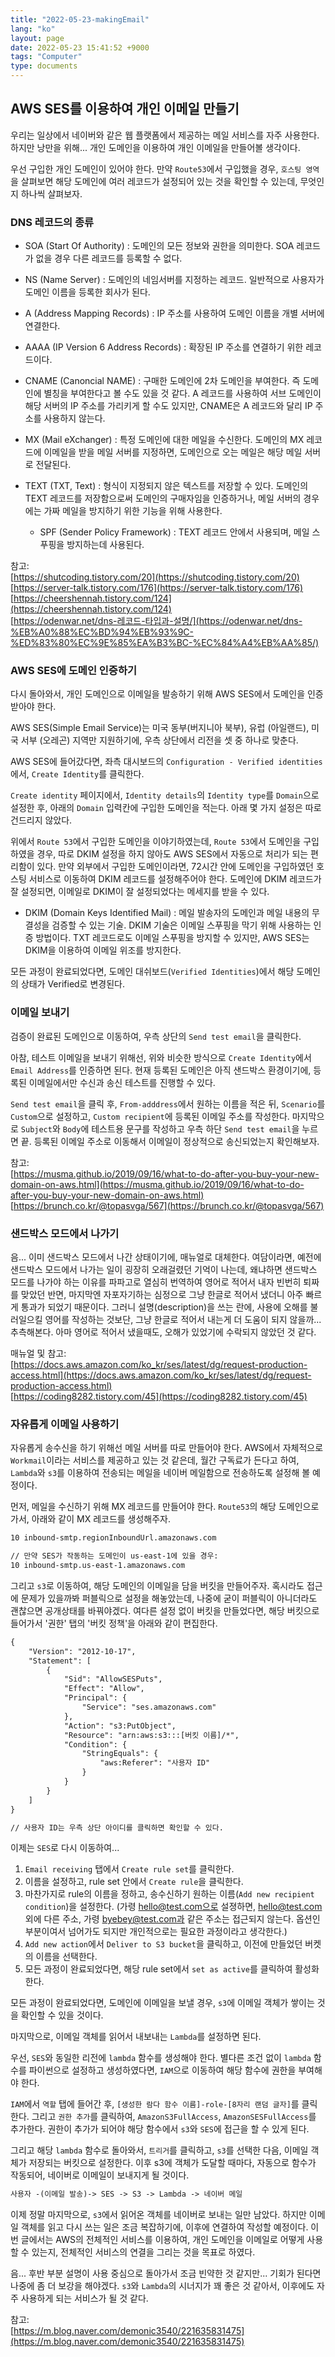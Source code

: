 ```yaml
---
title: "2022-05-23-makingEmail"
lang: "ko"
layout: page
date: 2022-05-23 15:41:52 +9000
tags: "Computer"
type: documents
---
```

<!-- [[Computer]] -->
## AWS SES를 이용하여 개인 이메일 만들기

우리는 일상에서 네이버와 같은 웹 플랫폼에서 제공하는 메일 서비스를 자주 사용한다. 하지만 낭만을 위해... 개인 도메인을 이용하여 개인 이메일을 만들어볼 생각이다.

우선 구입한 개인 도메인이 있어야 한다. 만약 `Route53`에서 구입했을 경우, `호스팅 영역`을 살펴보면 해당 도메인에 여러 레코드가 설정되어 있는 것을 확인할 수 있는데, 무엇인지 하나씩 살펴보자.

### DNS 레코드의 종류

* SOA (Start Of Authority) : 도메인의 모든 정보와 권한을 의미한다. SOA 레코드가 없을 경우 다른 레코드를 등록할 수 없다.

* NS (Name Server) : 도메인의 네임서버를 지정하는 레코드. 일반적으로 사용자가 도메인 이름을 등록한 회사가 된다.
  
* A (Address Mapping Records) : IP 주소를 사용하여 도메인 이름을 개별 서버에 연결한다.

* AAAA (IP Version 6 Address Records) : 확장된 IP 주소를 연결하기 위한 레코드이다.

* CNAME (Canoncial NAME) : 구매한 도메인에 2차 도메인을 부여한다. 즉 도메인에 별칭을 부여한다고 볼 수도 있을 것 같다. A 레코드를 사용하여 서브 도메인이 해당 서버의 IP 주소를 가리키게 할 수도 있지만, CNAME은 A 레코드와 달리 IP 주소를 사용하지 않는다.

* MX (Mail eXchanger) : 특정 도메인에 대한 메일을 수신한다. 도메인의 MX 레코드에 이메일을 받을 메일 서버를 지정하면, 도메인으로 오는 메일은 해당 메일 서버로 전달된다.

* TEXT (TXT, Text) : 형식이 지정되지 않은 텍스트를 저장할 수 있다. 도메인의 TEXT 레코드를 저장함으로써 도메인의 구매자임을 인증하거나, 메일 서버의 경우에는 가짜 메일을 방지하기 위한 기능을 위해 사용한다.
  * SPF (Sender Policy Framework) : TEXT 레코드 안에서 사용되며, 메일 스푸핑을 방지하는데 사용된다.

참고:  
[https://shutcoding.tistory.com/20](https://shutcoding.tistory.com/20)  
[https://server-talk.tistory.com/176](https://server-talk.tistory.com/176)  
[https://cheershennah.tistory.com/124](https://cheershennah.tistory.com/124)  
[https://odenwar.net/dns-레코드-타입과-설명/](https://odenwar.net/dns-%EB%A0%88%EC%BD%94%EB%93%9C-%ED%83%80%EC%9E%85%EA%B3%BC-%EC%84%A4%EB%AA%85/)  

### AWS SES에 도메인 인증하기

다시 돌아와서, 개인 도메인으로 이메일을 발송하기 위해 AWS SES에서 도메인을 인증받아야 한다.

AWS SES(Simple Email Service)는 미국 동부(버지니아 북부), 유럽 (아일랜드), 미국 서부 (오레곤) 지역만 지원하기에, 우측 상단에서 리전을 셋 중 하나로 맞춘다.

AWS SES에 들어갔다면, 좌측 대시보드의 `Configuration - Verified identities`에서, `Create Identity`를 클릭한다.

`Create identity` 페이지에서, `Identity details`의 `Identity type`를 `Domain`으로 설정한 후, 아래의 `Domain` 입력칸에 구입한 도메인을 적는다. 아래 몇 가지 설정은 따로 건드리지 않았다.

위에서 `Route 53`에서 구입한 도메인을 이야기하였는데, `Route 53`에서 도메인을 구입하였을 경우, 따로 DKIM 설정을 하지 않아도 AWS SES에서 자동으로 처리가 되는 편리함이 있다. 만약 외부에서 구입한 도메인이라면, 72시간 안에 도메인을 구입하였던 호스팅 서비스로 이동하여 DKIM 레코드를 설정해주어야 한다. 도메인에 DKIM 레코드가 잘 설정되면, 이메일로 DKIM이 잘 설정되었다는 메세지를 받을 수 있다.

* DKIM (Domain Keys Identified Mail) : 메일 발송자의 도메인과 메일 내용의 무결성을 검증할 수 있는 기술. DKIM 기술은 이메일 스푸핑을 막기 위해 사용하는 인증 방법이다. TXT 레코드로도 이메일 스푸핑을 방지할 수 있지만, AWS SES는 DKIM을 이용하여 이메일 위조를 방지한다.

모든 과정이 완료되었다면, 도메인 대쉬보드(`Verified Identities`)에서 해당 도메인의 상태가 Verified로 변경된다.

### 이메일 보내기

검증이 완료된 도메인으로 이동하여, 우측 상단의 `Send test email`을 클릭한다.

아참, 테스트 이메일을 보내기 위해선, 위와 비슷한 방식으로 `Create Identity`에서 `Email Address`를 인증하면 된다. 현재 등록된 도메인은 아직 샌드박스 환경이기에, 등록된 이메일에서만 수신과 송신 테스트를 진행할 수 있다.

`Send test email`을 클릭 후, `From-adddress`에서 원하는 이름을 적은 뒤, `Scenario`를 `Custom`으로 설정하고, `Custom recipient`에 등록된 이메일 주소를 작성한다. 마지막으로 `Subject`와 `Body`에 테스트용 문구를 작성하고 우측 하단 `Send test email`을 누르면 끝. 등록된 이메일 주소로 이동해서 이메일이 정상적으로 송신되었는지 확인해보자.

참고:  
[https://musma.github.io/2019/09/16/what-to-do-after-you-buy-your-new-domain-on-aws.html](https://musma.github.io/2019/09/16/what-to-do-after-you-buy-your-new-domain-on-aws.html)  
[https://brunch.co.kr/@topasvga/567](https://brunch.co.kr/@topasvga/567)  

### 샌드박스 모드에서 나가기

음... 이미 샌드박스 모드에서 나간 상태이기에, 매뉴얼로 대체한다. 여담이라면, 예전에 샌드박스 모드에서 나가는 일이 굉장히 오래걸렸던 기억이 나는데, 왜냐하면 샌드박스 모드를 나가야 하는 이유를 파파고로 열심히 번역하여 영어로 적어서 내자 빈번히 퇴짜를 맞았던 반면, 마지막엔 자포자기하는 심정으로 그냥 한글로 적어서 냈더니 아주 빠르게 통과가 되었기 때문이다. 그러니 설명(description)을 쓰는 란에, 사용에 오해를 불러일으킬 영어를 작성하는 것보단, 그냥 한글로 적어서 내는게 더 도움이 되지 않을까... 추측해본다. 아마 영어로 적어서 냈을때도, 오해가 있었기에 수락되지 않았던 것 같다.

매뉴얼 및 참고:  
[https://docs.aws.amazon.com/ko_kr/ses/latest/dg/request-production-access.html](https://docs.aws.amazon.com/ko_kr/ses/latest/dg/request-production-access.html)  
[https://coding8282.tistory.com/45](https://coding8282.tistory.com/45)  

### 자유롭게 이메일 사용하기

자유롭게 송수신을 하기 위해선 메일 서버를 따로 만들어야 한다. AWS에서 자체적으로 `Workmail`이라는 서비스를 제공하고 있는 것 같은데, 월간 구독료가 든다고 하여, `Lambda`와 `s3`를 이용하여 전송되는 메일을 네이버 메일함으로 전송하도록 설정해 볼 예정이다.

먼저, 메일을 수신하기 위해 MX 레코드를 만들어야 한다. `Route53`의 해당 도메인으로 가서, 아래와 같이 MX 레코드를 생성해주자.

```txt
10 inbound-smtp.regionInboundUrl.amazonaws.com

// 만약 SES가 작동하는 도메인이 us-east-1에 있을 경우:
10 inbound-smtp.us-east-1.amazonaws.com
```

그리고 `s3`로 이동하여, 해당 도메인의 이메일을 담을 버킷을 만들어주자. 혹시라도 접근에 문제가 있을까봐 퍼블릭으로 설정을 해놓았는데, 나중에 굳이 퍼블릭이 아니더라도 괜찮으면 공개상태를 바꿔야겠다. 여다른 설정 없이 버킷을 만들었다면, 해당 버킷으로 들어가서 '권한' 탭의 '버킷 정책'을 아래와 같이 편집한다.

```txt
{
    "Version": "2012-10-17",
    "Statement": [
        {
            "Sid": "AllowSESPuts",
            "Effect": "Allow",
            "Principal": {
                "Service": "ses.amazonaws.com"
            },
            "Action": "s3:PutObject",
            "Resource": "arn:aws:s3:::[버킷 이름]/*",
            "Condition": {
                "StringEquals": {
                    "aws:Referer": "사용자 ID"
                }
            }
        }
    ]
}

// 사용자 ID는 우측 상단 아이디를 클릭하면 확인할 수 있다.
```

이제는 `SES`로 다시 이동하여...

1) `Email receiving` 탭에서 `Create rule set`를 클릭한다.
2) 이름을 설정하고, rule set 안에서 `Create rule`을 클릭한다.
3) 마찬가지로 rule의 이름을 정하고, 송수신하기 원하는 이름(`Add new recipient condition`)을 설정한다. (가령 hello@test.com으로 설졍하면, hello@test.com 외에 다른 주소, 가령 byebey@test.com과 같은 주소는 접근되지 않는다. 옵션인 부분이여서 넘어가도 되지만 개인적으로는 필요한 과정이라고 생각한다.)
4) `Add new action`에서 `Deliver to S3 bucket`을 클릭하고, 이전에 만들었던 버켓의 이름을 선택한다.
5) 모든 과정이 완료되었다면, 해당 rule set에서 `set as active`를 클릭하여 활성화한다.

모든 과정이 완료되었다면, 도메인에 이메일을 보낼 경우, `s3`에 이메일 객체가 쌓이는 것을 확인할 수 있을 것이다.

마지막으로, 이메일 객체를 읽어서 내보내는 `Lambda`를 설정하면 된다.

우선, `SES`와 동일한 리전에 `lambda` 함수를 생성해야 한다. 별다른 조건 없이 `lambda` 함수를 파이썬으로 설정하고 생성하였다면, `IAM`으로 이동하여 해당 함수에 권한을 부여해야 한다.

`IAM`에서 `역할` 탭에 들어간 후, `[생성한 람다 함수 이름]-role-[8자리 랜덤 글자]`를 클릭한다. 그리고 `권한 추가`를 클릭하여, `AmazonS3FullAccess`, `AmazonSESFullAccess`를 추가한다. 권한이 추가가 되어야 해당 함수에서 `s3`와 `SES`에 접근을 할 수 있게 된다.

그리고 해당 `lambda` 함수로 돌아와서, `트리거`를 클릭하고, `s3`를 선택한 다음, 이메일 객체가 저장되는 버킷으로 설정한다. 이후 s3에 객체가 도달할 때마다, 자동으로 함수가 작동되어, 네이버로 이메일이 보내지게 될 것이다.

```txt
사용자 -(이메일 발송)-> SES -> S3 -> Lambda -> 네이버 메일
```

이제 정말 마지막으로, `s3`에서 읽어온 객체를 네이버로 보내는 일만 남았다. 하지만 이메일 객체를 읽고 다시 쓰는 일은 조금 복잡하기에, 이후에 연결하여 작성할 예정이다. 이번 글에서는 AWS의 전체적인 서비스를 이용하여, 개인 도메인을 이메일로 어떻게 사용할 수 있는지, 전체적인 서비스의 연결을 그리는 것을 목표로 하였다.

음... 후반 부분 설명이 사용 중심으로 돌아가서 조금 빈약한 것 같지만... 기회가 된다면 나중에 좀 더 보강을 해야겠다. `s3`와 `Lambda`의 시너지가 꽤 좋은 것 같아서, 이후에도 자주 사용하게 되는 서비스가 될 것 같다.

참고:  
[https://m.blog.naver.com/demonic3540/221635831475](https://m.blog.naver.com/demonic3540/221635831475)
